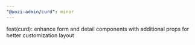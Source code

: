 ```yaml
---
"@uozi-admin/curd": minor
---
```


feat(curd): enhance form and detail components with additional props for better customization layout

